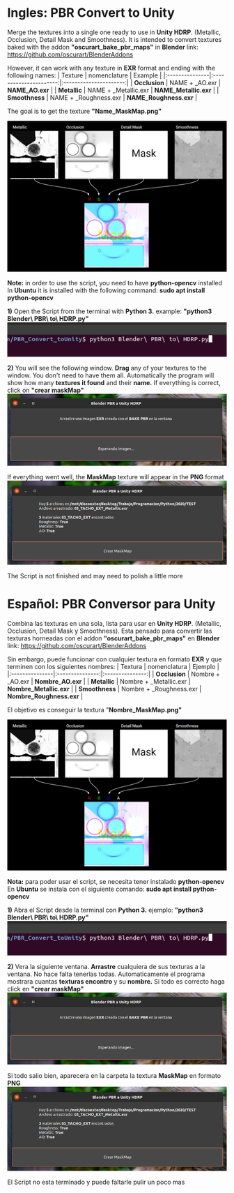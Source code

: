 # Ingles: PBR Convert to Unity
Merge the textures into a single one ready to use in **Unity HDRP**. (Metallic, Occlusion, Detail Mask and Smoothness).
It is intended to convert textures baked with the addon **"oscurart_bake_pbr_maps"** in **Blender** link: https://github.com/oscurart/BlenderAddons

However, it can work with any texture in **EXR** format and ending with the following names:
| Texture        | nomenclature           | Example                |
|:---------------|:----------------------:|:----------------------:|
| **Occlusion**  | NAME + _AO.exr         | **NAME_AO.exr**        |
| **Metallic**   | NAME + _Metallic.exr   | **NAME_Metallic.exr**  |
| **Smoothness** | NAME + _Roughness.exr  | **NAME_Roughness.exr** |

The goal is to get the texture **"Name_MaskMap.png"**

![Example](https://raw.githubusercontent.com/Dante-Leoncini/PBR_Convert_toUnity/main/Documentacion/unity_example.jpeg)

**Note:** in order to use the script, you need to have **python-opencv** installed
In **Ubuntu** it is installed with the following command: **sudo apt install python-opencv**

**1)** Open the Script from the terminal with **Python 3.** example: **"python3 Blender\ PBR\ to\ HDRP.py"** 
![Example](https://raw.githubusercontent.com/Dante-Leoncini/PBR_Convert_toUnity/main/Documentacion/doc1.png)

**2)** You will see the following window. **Drag** any of your textures to the window. You don't need to have them all. Automatically the program will show how many **textures it found** and their **name.** If everything is correct, click on **"crear maskMap"**
![Example](https://raw.githubusercontent.com/Dante-Leoncini/PBR_Convert_toUnity/main/Documentacion/doc2.png)

If everything went well, the **MaskMap** texture will appear in the **PNG** format
![Example](https://raw.githubusercontent.com/Dante-Leoncini/PBR_Convert_toUnity/main/Documentacion/doc3.png)

The Script is not finished and may need to polish a little more

# Español: PBR Conversor para Unity
Combina las texturas en una sola, lista para usar en **Unity HDRP**. (Metallic, Occlusion, Detail Mask y Smoothness).
Esta pensado para convertir las texturas horneadas con el addon **"oscurart_bake_pbr_maps"** en **Blender** link: https://github.com/oscurart/BlenderAddons 

Sin embargo, puede funcionar con cualquier textura en formato **EXR** y que terminen con los siguientes nombres:
| Textura        | nomenclatura    | Ejemplo         |
|:---------------|:---------------:|:---------------:|
| **Occlusion**  | Nombre + _AO.exr  | **Nombre_AO.exr** |
| **Metallic**   | Nombre + _Metallic.exr  | **Nombre_Metallic.exr** |
| **Smoothness** | Nombre + _Roughness.exr  | **Nombre_Roughness.exr** |

El objetivo es conseguir la textura "**Nombre_MaskMap.png"**

![Example](https://raw.githubusercontent.com/Dante-Leoncini/PBR_Convert_toUnity/main/Documentacion/unity_example.jpeg)

**Nota:** para poder usar el script, se necesita tener instalado **python-opencv**
En **Ubuntu** se instala con el siguiente comando: **sudo apt install python-opencv**

**1)** Abra el Script desde la terminal con **Python 3.** ejemplo: **"python3 Blender\ PBR\ to\ HDRP.py"** 
![Example](https://raw.githubusercontent.com/Dante-Leoncini/PBR_Convert_toUnity/main/Documentacion/doc1.png)

**2)** Vera la siguiente ventana. **Arrastre** cualquiera de sus texturas a la ventana. No hace falta tenerlas todas. Automaticamente el programa mostrara cuantas **texturas encontro** y su **nombre.** Si todo es correcto haga click en **"crear maskMap"**
![Example](https://raw.githubusercontent.com/Dante-Leoncini/PBR_Convert_toUnity/main/Documentacion/doc2.png)

Si todo salio bien, aparecera en la carpeta la textura **MaskMap** en formato **PNG**
![Example](https://raw.githubusercontent.com/Dante-Leoncini/PBR_Convert_toUnity/main/Documentacion/doc3.png)

El Script no esta terminado y puede faltarle pulir un poco mas
